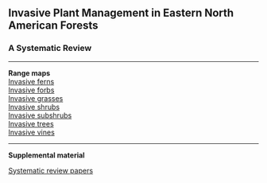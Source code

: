 ## Invasive Plant Management in Eastern North American Forests 
### A Systematic Review
***
**Range maps**  
[Invasive ferns](Fern_map.html)  
[Invasive forbs](Forb_map.html)  
[Invasive grasses](Grass_map.html)  
[Invasive shrubs](Shrub_map.html)  
[Invasive subshrubs](Subshrub_map.html)  
[Invasive trees](Tree_map.html)  
[Invasive vines](Vine_map.html)

***

**Supplemental material**

[Systematic review papers](Supplemental_table.html)

